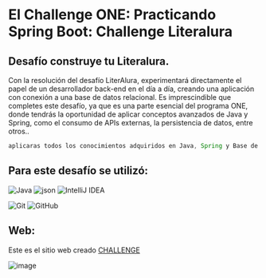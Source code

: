 # El Challenge ONE: Practicando Spring Boot: Challenge Literalura





## Desafío construye tu Literalura.
Con la resolución del desafío LiterAlura, experimentará directamente el papel de un desarrollador back-end en el día a día,
creando una aplicación con conexión a una base de datos relacional. Es imprescindible que completes este desafío,
ya que es una parte esencial del programa ONE, donde tendrás la oportunidad de aplicar conceptos avanzados de Java y Spring,
como el consumo de APIs externas, la persistencia de datos, entre otros..

```Java
aplicaras todos los conocimientos adquiridos en Java, Spring y Base de Datos.
```

## Para este desafío se utilizó:

  ![Java](https://img.shields.io/badge/java-%23ED8B00.svg?style=for-the-badge&logo=openjdk&logoColor=white) 
    ![json](https://img.shields.io/badge/json-5E5C5C?style=for-the-badge&logo=json&logoColor=white) 
    ![IntelliJ IDEA](https://img.shields.io/badge/IntelliJIDEA-000000.svg?style=for-the-badge&logo=intellij-idea&logoColor=white)
    
  ![Git](https://img.shields.io/badge/git-%23F05033.svg?style=for-the-badge&logo=git&logoColor=white)
    ![GitHub](https://img.shields.io/badge/github-%23121011.svg?style=for-the-badge&logo=github&logoColor=white)

## Web: 

Este es el sitio web creado [CHALLENGE](https://elif-cotton.github.io/challengeone.github.io/)


![image](https://github.com/Elif-cotton/challengeone.github.io/assets/128503850/765577bc-d459-49db-8fbf-357c729ba73d)

